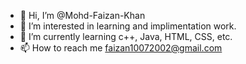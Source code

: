 - 👋 Hi, I’m @Mohd-Faizan-Khan
- 👀 I’m interested in learning and implimentation work.
- 🌱 I’m currently learning c++, Java, HTML, CSS, etc.
- 📫 How to reach me faizan10072002@gmail.com

<!---
Mohd-Faizan-Khan/Mohd-Faizan-Khan is a ✨ special ✨ repository because its `README.md` (this file) appears on your GitHub profile.
You can click the Preview link to take a look at your changes.
--->
